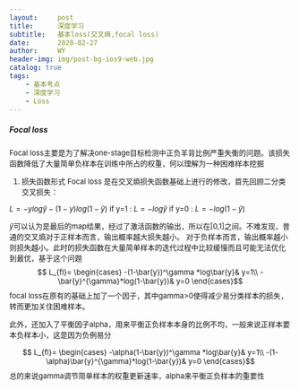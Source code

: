 ```yaml
---
layout:     post
title:      深度学习
subtitle:   基本loss(交叉熵,focal loss)
date:       2020-02-27
author:     WY
header-img: img/post-bg-ios9-web.jpg
catalog: true
tags:
    - 基本考点
    - 深度学习
    - Loss
---
```

<head>
    <script src="https://cdn.mathjax.org/mathjax/latest/MathJax.js?config=TeX-AMS-MML_HTMLorMML" type="text/javascript"></script>
    <script type="text/x-mathjax-config">
        MathJax.Hub.Config({
            tex2jax: {
            skipTags: ['script', 'noscript', 'style', 'textarea', 'pre'],
            inlineMath: [['$','$']]
            }
        });
    </script>
</head>

##### Focal loss
<font size="2">
Focal loss主要是为了解决one-stage目标检测中正负羊背比例严重失衡的问题。该损失函数降低了大量简单负样本在训练中所占的权重，何以理解为一种困难样本挖掘

1. 损失函数形式
Focal loss 是在交叉熵损失函数基础上进行的修改，首先回顾二分类交叉损失：

$L=-ylog\bar{y}-(1-y)log(1-\bar{y})$
if y=1 : $L=-log\bar{y}$
if y=0 : $L=-log(1-\bar{y})$

$\bar{y}$可以认为是最后的map结果，经过了激活函数的输出，所以在[0,1]之间。不难发现，普通的交叉熵对于正样本而言，输出概率越大损失越小。
对于负样本而言，输出概率越小则损失越小。此时的损失函数在大量简单样本的迭代过程中比较缓慢而且可能无法优化到最优，基于这个问题
$$ L_{fl}=
\begin{cases}
                -(1-\bar{y})^\gamma *log\bar{y}& y=1\\
                -\bar{y}^{\gamma}*log(1-\bar{y})& y=0
                \end{cases}$$
focal loss在原有的基础上加了一个因子，其中gamma>0使得减少易分类样本的损失，转而更加关住困难样本。

此外，还加入了平衡因子alpha，用来平衡正负样本本身的比例不均，一般来说正样本要本负样本小，这是因为负例易分

$$ L_{fl}=
\begin{cases}
                -\alpha(1-\bar{y})^\gamma *log\bar{y}& y=1\\
                -(1-\alpha)\bar{y}^{\gamma}*log(1-\bar{y})& y=0
                \end{cases}$$
总的来说gamma调节简单样本的权重更新速率，alpha来平衡正负样本的重要性
</font><br />